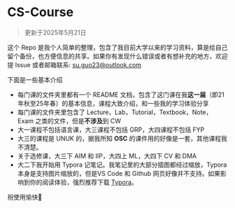 # CS-Course

>   更新于2025年5月21日

这个 Repo 是我个人简单的整理，包含了我目前大学以来的学习资料，算是给自己留个备份，也方便信息的共享。如果你有发现什么错误或者有想补充的地方，欢迎提 Issue 或者邮箱联系: su.guo23@outlook.com

下面是一些基本介绍

-   每门课的文件夹里都有一个 README 文档，包含了这门课在我**这一届**（即21年秋至25年春）的基本信息，课程大致介绍，和一些我的学习体验分享
-   每门课的文件夹里包含了 Lecture，Lab，Tutorial，Textbook，Note，Exam 之类的文件，但是**不涉及**到 CW
-   大一课程不包括语言课，大三课程不包括 GRP，大四课程不包括 FYP
-   大三的课程是 UNUK 的，据我所知 **OSC** 的课件用的好像是一套，其他课程我不清楚。
-   关于选修课，大三下 AIM 和 IIP，大四上 ML，大四下 CV 和 DMA
-   大二下我开始用 Typora 记笔记。我笔记里的大部分插图都经过缩放，Typora 本身是支持图片缩放的，但是VS Code 和 Github 网页好像并不支持。如果影响到你的阅读体验，强烈推荐下载 [Typora](https://github.com/typora)。

祝使用愉快🥰
